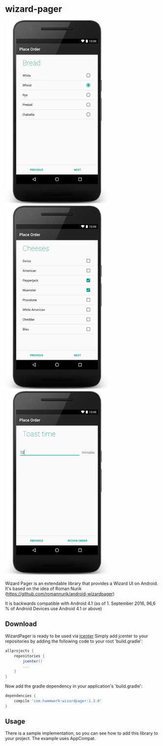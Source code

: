 # wizard-pager
![Wizard Pager Screenshot](bread.png) ![Wizard Pager Screenshot](cheese.png) ![Wizard Pager Screenshot](toast-time.png)

Wizard Pager is an extendable library that provides a Wizard UI on Android. It's based on the idea of Roman Nurik (https://github.com/romannurik/android-wizardpager)

It is backwards compatible with Android 4.1 (as of 1. September 2016, 96,6 % of Android Devices use Android 4.1 or above)

## Download

WizardPager is ready to be used via [jcenter](https://bintray.com/davidhamm/maven/wizard-pager)
Simply add jcenter to your repositories by adding the following code to your root 'build.gradle':

```groovy
allprojects {
	repositories {
		jcenter()
		...
	}
}
```

Now add the gradle dependency in your application's 'build.gradle':

```groovy
dependencies {
	compile 'com.hammwerk:wizardpager:1.3.0'
}
```

## Usage

There is a sample implementation, so you can see how to add this library to your project. The example uses AppCompat.
